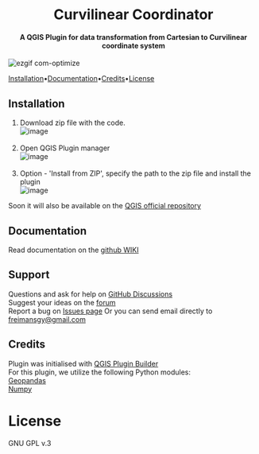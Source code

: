 <h1 align="center">
  Curvilinear Coordinator
  <br>
</h1>
<h4 align="center">A QGIS Plugin for data transformation from Cartesian to Curvilinear coordinate system</h4>

![ezgif com-optimize](https://github.com/zaarcvon/curvicoord/assets/34241342/15d3362b-4fbd-4b2a-acb3-ab851ea81ff3)



[Installation](#installation)•[Documentation](https://github.com/zaarcvon/curvicoord/edit/main/readme.md#documentation)•[Credits](#credits)•[License](#license)


## Installation 

1. Download zip file with the code.<br>
![image](https://github.com/zaarcvon/curvicoord/assets/34241342/5fac3bc3-1933-44bf-a367-27fe663fda96)<br><br>
2. Open QGIS Plugin manager<br>
![image](https://github.com/zaarcvon/curvicoord/assets/34241342/18c81f49-1e24-4a75-a9ba-4bdc8edbdd78)<br><br>
3. Option - 'Install from ZIP', specify the path to the zip file and install the plugin<br>
![image](https://github.com/zaarcvon/curvicoord/assets/34241342/d30eec57-48b6-4bfe-9904-27c68b5b202d)<br>




Soon it will also be available on the [QGIS official repository](https://plugins.qgis.org/plugins/)

## Documentation

Read documentation on the <a href=https://github.com/zaarcvon/curvicoord/wiki>github WIKI</a>

## Support
Questions and ask for help on [GitHub Discussions](https://github.com/zaarcvon/curvicoord/discussions/categories/q-a)<br>
Suggest your ideas on the [forum](https://github.com/zaarcvon/curvicoord/discussions/categories/ideas)<br>
Report a bug on [Issues page](https://github.com/zaarcvon/curvicoord/issues)
Or you can send email directly to [freimansgy@gmail.com](mailto:freimansgy@gmail.com) 
 

## Credits 

Plugin was initialised with <a href=https://plugins.qgis.org/plugins/pluginbuilder3/#plugin-about> QGIS Plugin Builder </a><br>
For this plugin, we utilize the following Python modules:<br>
<a href=https://github.com/geopandas/geopandas>Geopandas </a><br>
<a href=https://github.com/numpy/numpy>Numpy</a>


# License

GNU GPL v.3
